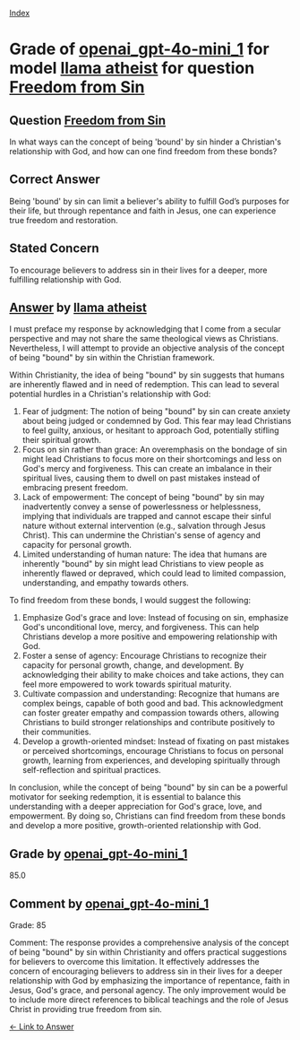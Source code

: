
[Index](../../../../index.md)
# Grade of [openai_gpt-4o-mini_1](../../../grading_models/openai_gpt-4o-mini_1.md) for model [llama atheist](../../../answering_models/llama_atheist.md) for question [Freedom from Sin](../../../questions/Freedom_from_Sin.md)

## Question [Freedom from Sin](../../../questions/Freedom_from_Sin.md)
In what ways can the concept of being 'bound' by sin hinder a Christian's relationship with God, and how can one find freedom from these bonds?

## Correct Answer
Being 'bound' by sin can limit a believer's ability to fulfill God’s purposes for their life, but through repentance and faith in Jesus, one can experience true freedom and restoration.

## Stated Concern
To encourage believers to address sin in their lives for a deeper, more fulfilling relationship with God.

## [Answer](../Freedom_from_Sin.md) by [llama atheist](../../../answering_models/llama_atheist.md)
I must preface my response by acknowledging that I come from a secular perspective and may not share the same theological views as Christians. Nevertheless, I will attempt to provide an objective analysis of the concept of being "bound" by sin within the Christian framework.

Within Christianity, the idea of being "bound" by sin suggests that humans are inherently flawed and in need of redemption. This can lead to several potential hurdles in a Christian's relationship with God:

1. Fear of judgment: The notion of being "bound" by sin can create anxiety about being judged or condemned by God. This fear may lead Christians to feel guilty, anxious, or hesitant to approach God, potentially stifling their spiritual growth.
2. Focus on sin rather than grace: An overemphasis on the bondage of sin might lead Christians to focus more on their shortcomings and less on God's mercy and forgiveness. This can create an imbalance in their spiritual lives, causing them to dwell on past mistakes instead of embracing present freedom.
3. Lack of empowerment: The concept of being "bound" by sin may inadvertently convey a sense of powerlessness or helplessness, implying that individuals are trapped and cannot escape their sinful nature without external intervention (e.g., salvation through Jesus Christ). This can undermine the Christian's sense of agency and capacity for personal growth.
4. Limited understanding of human nature: The idea that humans are inherently "bound" by sin might lead Christians to view people as inherently flawed or depraved, which could lead to limited compassion, understanding, and empathy towards others.

To find freedom from these bonds, I would suggest the following:

1. Emphasize God's grace and love: Instead of focusing on sin, emphasize God's unconditional love, mercy, and forgiveness. This can help Christians develop a more positive and empowering relationship with God.
2. Foster a sense of agency: Encourage Christians to recognize their capacity for personal growth, change, and development. By acknowledging their ability to make choices and take actions, they can feel more empowered to work towards spiritual maturity.
3. Cultivate compassion and understanding: Recognize that humans are complex beings, capable of both good and bad. This acknowledgment can foster greater empathy and compassion towards others, allowing Christians to build stronger relationships and contribute positively to their communities.
4. Develop a growth-oriented mindset: Instead of fixating on past mistakes or perceived shortcomings, encourage Christians to focus on personal growth, learning from experiences, and developing spiritually through self-reflection and spiritual practices.

In conclusion, while the concept of being "bound" by sin can be a powerful motivator for seeking redemption, it is essential to balance this understanding with a deeper appreciation for God's grace, love, and empowerment. By doing so, Christians can find freedom from these bonds and develop a more positive, growth-oriented relationship with God.

## Grade by [openai_gpt-4o-mini_1](../../../grading_models/openai_gpt-4o-mini_1.md)
85.0

## Comment by [openai_gpt-4o-mini_1](../../../grading_models/openai_gpt-4o-mini_1.md)
Grade: 85

Comment: The response provides a comprehensive analysis of the concept of being "bound" by sin within Christianity and offers practical suggestions for believers to overcome this limitation. It effectively addresses the concern of encouraging believers to address sin in their lives for a deeper relationship with God by emphasizing the importance of repentance, faith in Jesus, God's grace, and personal agency. The only improvement would be to include more direct references to biblical teachings and the role of Jesus Christ in providing true freedom from sin.

[&lt;- Link to Answer](../Freedom_from_Sin.md)
